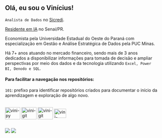 ## Olá, eu sou o Vinícius! 

  <!--##### 📊 Analista de Dados no [Sicredi](https://www.sicredi.com.br/site/sobre-nos/)<br/>

  ##### 💻 [Residente em IA](https://paranacooperativo.coop.br/noticias-inovacao/divulgados-os-aprovados-para-o-programa-de-residencia-em-inteligencia-artificial) no Senai/PR<br/>

  ##### 🎓 Economista pela Universidade Estadual do Oeste do Paraná<br/>

  ##### 📈 Especialista em Análise e Gestão Estratégica de Dados pela PUC Minas<br/>-->

`Analista de Dados` no [Sicredi](https://www.sicredi.com.br/site/sobre-nos/).<br/>

[Residente em IA](https://paranacooperativo.coop.br/noticias-inovacao/divulgados-os-aprovados-para-o-programa-de-residencia-em-inteligencia-artificial) no Senai/PR.<br/>

Economista pela Universidade Estadual do Oeste do Paraná com especialização em Gestão e Análise Estratégica de Dados pela PUC Minas.<br/>

Há 7+ anos atuando no mercado financeiro, sendo mais de 3 anos dedicados a disponibilizar informações para tomada de decisão e ampliar perspectivas por meio dos dados e da tecnologia utilizando `Excel, Power BI, Denodo e SQL`.<br/>

<!--Buscando aplicar meu conhecimento em análise de dados e em negócios para criar pipelines de dados eficientes, que valorizem os dados e possibilitem insights melhores e de maior impacto como `Analytics Engineer`.>-->

#### Para facilitar a navegação nos repositórios:

`101`: prefixo para identificar repositórios criados para documentar o início da aprendizagem e exploração de algo novo.

<div style="display: inline_block"><br>
  <img align="center" alt="vini-py" height="40" width="50" src="https://cdn.jsdelivr.net/gh/devicons/devicon@latest/icons/python/python-original.svg">
  <img align="center" alt="vini-git" height="40" width="50" src="https://cdn.jsdelivr.net/gh/devicons/devicon@latest/icons/postgresql/postgresql-original.svg">
  <img align="center" alt="vini-git" height="40" width="50" src="https://cdn.jsdelivr.net/gh/devicons/devicon@latest/icons/git/git-original.svg">
  <img align="center" alt="vini-vscode" height="30" width="40" src="https://cdn.jsdelivr.net/gh/devicons/devicon@latest/icons/vscode/vscode-original.svg">  
</div>        

##
<div>
  <a href="https://www.linkedin.com/in/viniciusrvieira/" target="_blank"><img src="https://img.shields.io/badge/LinkedIn-0077B5?style=for-the-badge&logo=linkedin&logoColor=white" target="_blank"></a>
  <a href="mailto:viniciusrvieira@outlook.com.br"><img src="https://img.shields.io/badge/Microsoft_Outlook-0078D4?style=for-the-badge&logo=microsoft-outlook&logoColor=white" target="_blank">
</div>





<!--![Microsoft Excel](https://img.shields.io/badge/Microsoft_Excel-217346?style=for-the-badge&logo=microsoft-excel&logoColor=white)
![Power Bi](https://img.shields.io/badge/power_bi-F2C811?style=for-the-badge&logo=powerbi&logoColor=black)
![Python](https://img.shields.io/badge/python-3670A0?style=for-the-badge&logo=python&logoColor=ffdd54)
![Postgres](https://img.shields.io/badge/postgres-%23316192.svg?style=for-the-badge&logo=postgresql&logoColor=white)
![Git](https://img.shields.io/badge/git-%23F05033.svg?style=for-the-badge&logo=git&logoColor=white)-->


<!--![Anurag's GitHub stats](https://github-readme-stats.vercel.app/api?username=vrvinicius&show_icons=true&theme=github_dark_dimmed)-->

<!--[![My Skills](https://skillicons.dev/icons?i=py,postgres,git)](https://skillicons.dev)-->




          


<!--
**vrvinicius/vrvinicius** is a ✨ _special_ ✨ repository because its `README.md` (this file) appears on your GitHub profile.

Here are some ideas to get you started:

- 🔭 I’m currently working on ...
- 🌱 I’m currently learning ...
- 👯 I’m looking to collaborate on ...
- 🤔 I’m looking for help with ...
- 💬 Ask me about ...
- 📫 How to reach me: ...
- 😄 Pronouns: ...
- ⚡ Fun fact: ...
-->

